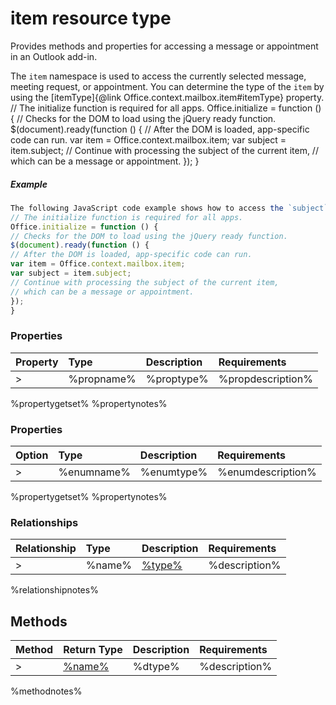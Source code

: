 # item resource type

Provides methods and properties for accessing a message or appointment in an Outlook add-in.

The `item` namespace is used to access the currently selected message, meeting request, or appointment. You can determine the type of the `item` by using the [itemType]{@link Office.context.mailbox.item#itemType} property. 
// The initialize function is required for all apps. 
Office.initialize = function () { 
// Checks for the DOM to load using the jQuery ready function. 
$(document).ready(function () { 
// After the DOM is loaded, app-specific code can run. 
var item = Office.context.mailbox.item; 
var subject = item.subject; 
// Continue with processing the subject of the current item, 
// which can be a message or appointment. 
}); 
} 
##### Example 
 

```js 
The following JavaScript code example shows how to access the `subject` property of the current item in Outlook. 
// The initialize function is required for all apps. 
Office.initialize = function () { 
// Checks for the DOM to load using the jQuery ready function. 
$(document).ready(function () { 
// After the DOM is loaded, app-specific code can run. 
var item = Office.context.mailbox.item; 
var subject = item.subject; 
// Continue with processing the subject of the current item, 
// which can be a message or appointment. 
}); 
} 
```



### Properties

| Property	   | Type	| Description| Requirements|
|:-------------|:-------|:-----------|:------------|
>|%propname%      | %proptype% | %propdescription% | %propreq% |

%propertygetset%
%propertynotes%

### Properties

| Option	   | Type	| Description| Requirements|
|:-------------|:-------|:-----------|:------------|
>|%enumname%      | %enumtype% | %enumdescription% | %enumreq% |

%propertygetset%
%propertynotes%


### Relationships
| Relationship | Type	| Description| Requirements|
|:-------------|:-------|:-----------|:------------|
>|%name%      | [%type%](%link%) | %description% | %req% |

%relationshipnotes%


## Methods

| Method	   | Return Type    | Description | Requirements|
|:-------------|:---------------|:------------|:----|
>| [%name%](%link%)     | %dtype% | %description% | %req%|

%methodnotes%

